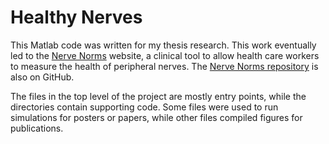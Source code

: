 # Healthy Nerves

This Matlab code was written for my thesis research. This work eventually led to the [Nerve Norms](https://nervenorms.bellstone.ca) website, a clinical tool to allow health care workers to measure the health of peripheral nerves. The [Nerve Norms repository](https://github.com/stellentus/nerve-norms) is also on GitHub.

The files in the top level of the project are mostly entry points, while the directories contain supporting code. Some files were used to run simulations for posters or papers, while other files compiled figures for publications.

